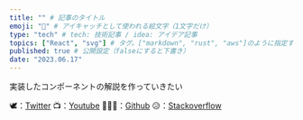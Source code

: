 ```yaml
---
title: "" # 記事のタイトル
emoji: "🧠" # アイキャッチとして使われる絵文字（1文字だけ）
type: "tech" # tech: 技術記事 / idea: アイデア記事
topics: ["React", "svg"] # タグ。["markdown", "rust", "aws"]のように指定する
published: true # 公開設定（falseにすると下書き）
date: "2023.06.17"
---
```


実装したコンポーネントの解説を作っていきたい

🕊：[Twitter](https://twitter.com/Unemployed_jp)
📺：[Youtube](https://www.youtube.com/channel/UCT3wLdiZS3Gos87f9fu4EOQ/featured?view_as=subscriber)
👨🏻‍💻：[Github](https://github.com/wimpykid719?tab=repositories)
😥：[Stackoverflow](https://ja.stackoverflow.com/users/edit/22565)
